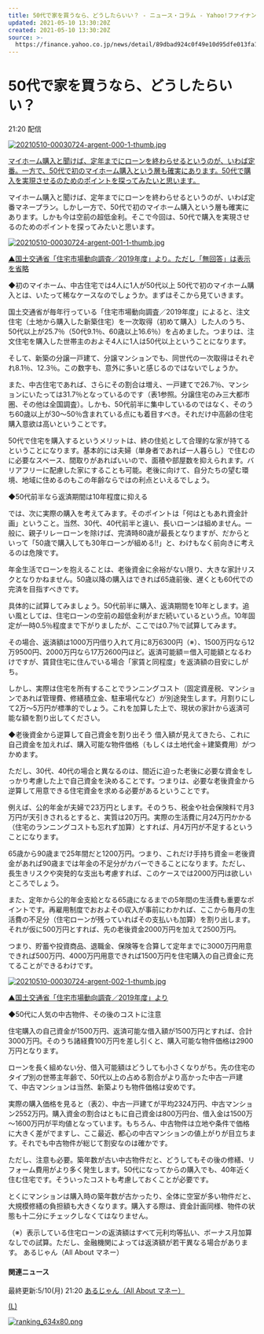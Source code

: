 ```yaml
---
title: 50代で家を買うなら、どうしたらいい？ - ニュース・コラム - Yahoo!ファイナンス
updated: 2021-05-10 13:30:20Z
created: 2021-05-10 13:30:20Z
source: >-
  https://finance.yahoo.co.jp/news/detail/89dbad924c0f49e10d95dfe013fa1366c4ab9ef8
---
```


# 50代で家を買うなら、どうしたらいい？

21:20 配信

[![20210510-00030724-argent-000-1-thumb.jpg](../_resources/20210510-00030724-argent-000-1-thumb.jpg)](https://finance.yahoo.co.jp/news/detail/20210510-00030724-argent-column/photo/view-001)

[マイホーム購入と聞けば、定年までにローンを終わらせるというのが、いわば定番。一方で、50代で初のマイホーム購入という層も確実にあります。50代で購入を実現させるのためのポイントを探ってみたいと思います。](https://finance.yahoo.co.jp/news/detail/20210510-00030724-argent-column/photo/view-001)

マイホーム購入と聞けば、定年までにローンを終わらせるというのが、いわば定番マネープラン。しかし一方で、50代で初のマイホーム購入という層も確実にあります。しかも今は空前の超低金利。そこで今回は、50代で購入を実現させるのためのポイントを探ってみたいと思います。

[![20210510-00030724-argent-001-1-thumb.jpg](../_resources/20210510-00030724-argent-001-1-thumb.jpg)](https://finance.yahoo.co.jp/news/detail/20210510-00030724-argent-column/photo/view-002)

[▲国土交通省「住宅市場動向調査／2019年度」より。ただし「無回答」は表示を省略](https://finance.yahoo.co.jp/news/detail/20210510-00030724-argent-column/photo/view-002)

◆初のマイホーム、中古住宅では4人に1人が50代以上
50代で初のマイホーム購入とは、いたって稀なケースなのでしょうか。まずはそこから見ていきます。

国土交通省が毎年行っている「住宅市場動向調査／2019年度」によると、注文住宅（土地から購入した新築住宅）を一次取得（初めて購入）した人のうち、50代以上が25.7％（50代9.1％、60歳以上16.6％）を占めました。つまりは、注文住宅を購入した世帯主のおよそ4人に1人は50代以上ということになります。

そして、新築の分譲一戸建て、分譲マンションでも、同世代の一次取得はそれぞれ8.1％、12.3％。この数字も、意外に多いと感じるのではないでしょうか。

また、中古住宅であれば、さらにその割合は増え、一戸建てで26.7％、マンションにいたっては31.7％となっているのです（表1参照。分譲住宅のみ三大都市圏、その他は全国調査）。しかも、50代前半に集中しているのではなく、そのうち60歳以上が30～50％含まれている点にも着目すべき。それだけ中高齢の住宅購入意欲は高いということです。

50代で住宅を購入するというメリットは、終の住処として合理的な家が持てるということになります。基本的には夫婦（単身者であれば一人暮らし）で住むのに必要なスペース、間取りがあればいいので、面積や部屋数を抑えられます。バリアフリーに配慮した家にすることも可能。老後に向けて、自分たちの望む環境、地域に住めるのもこの年齢ならではの利点といえるでしょう。

◆50代前半なら返済期間は10年程度に抑える

では、次に実際の購入を考えてみます。そのポイントは「何はともあれ資金計画」ということ。当然、30代、40代前半と違い、長いローンは組めません。一般に、親子リレーローンを除けば、完済時80歳が最長となりますが、だからといって「50歳で購入しても30年ローンが組める!!」と、わけもなく前向きに考えるのは危険です。

年金生活でローンを抱えることは、老後資金に余裕がない限り、大きな家計リスクとなりかねません。50歳以降の購入はできれば65歳前後、遅くとも60代での完済を目指すべきです。

具体的に試算してみましょう。50代前半に購入、返済期間を10年とします。追い風としては、住宅ローンの空前の超低金利がまだ続いているという点。10年固定が一時0.5％程度まで下がりましたが、ここでは0.7％で試算してみます。

その場合、返済額は1000万円借り入れて月に8万6300円（※）、1500万円なら12万9500円、2000万円なら17万2600円ほど。返済可能額＝借入可能額となるわけですが、賃貸住宅に住んでいる場合「家賃と同程度」を返済額の目安にしがち。

しかし、実際は住宅を所有することでランニングコスト（固定資産税、マンションであれば管理費、修繕積立金、駐車場代など）が別途発生します。月割りにして2万～5万円が標準的でしょう。これを加算した上で、現状の家計から返済可能な額を割り出してください。

◆老後資金から逆算して自己資金を割り出そう
借入額が見えてきたら、これに自己資金を加えれば、購入可能な物件価格（もしくは土地代金＋建築費用）がつかめます。

ただし、30代、40代の場合と異なるのは、間近に迫った老後に必要な資金をしっかり考慮した上で自己資金を決めることです。つまりは、必要な老後資金から逆算して用意できる住宅資金を求める必要があるということです。

例えば、公的年金が夫婦で23万円とします。そのうち、税金や社会保険料で月3万円が天引きされるとすると、実質は20万円。実際の生活費に月24万円かかる（住宅のランニングコストも忘れず加算）とすれば、月4万円が不足するということになります。

65歳から90歳まで25年間だと1200万円。つまり、これだけ手持ち資金＝老後資金があれば90歳までは年金の不足分がカバーできることになります。ただし、長生きリスクや突発的な支出も考慮すれば、このケースでは2000万円は欲しいところでしょう。

また、定年から公的年金支給となる65歳になるまでの5年間の生活費も重要なポイントです。再雇用制度でおおよその収入が事前にわかれば、ここから毎月の生活費の不足分（住宅ローンが残っていればその支払いも加算）を割り出します。それが仮に500万円とすれば、先の老後資金2000万円を加えて2500万円。

つまり、貯蓄や投資商品、退職金、保険等を合算して定年までに3000万円用意できれば500万円、4000万円用意できれば1500万円を住宅購入の自己資金に充てることができるわけです。

[![20210510-00030724-argent-002-1-thumb.jpg](../_resources/20210510-00030724-argent-002-1-thumb.jpg)](https://finance.yahoo.co.jp/news/detail/20210510-00030724-argent-column/photo/view-003)

[▲国土交通省「住宅市場動向調査／2019年度」より](https://finance.yahoo.co.jp/news/detail/20210510-00030724-argent-column/photo/view-003)

◆50代に人気の中古物件、その後のコストに注意

住宅購入の自己資金が1500万円、返済可能な借入額が1500万円とすれば、合計3000万円。そのうち諸経費100万円を差し引くと、購入可能な物件価格は2900万円となります。

ローンを長く組めない分、借入可能額はどうしても小さくなりがち。先の住宅のタイプ別の世帯主年齢で、50代以上の占める割合がより高かった中古一戸建て、中古マンションは当然、新築よりも物件価格は安めです。

実際の購入価格を見ると（表2）、中古一戸建てが平均2324万円、中古マンション2552万円。購入資金の割合はともに自己資金は800万円台、借入金は1500万～1600万円が平均値となっています。もちろん、中古物件は立地や条件で価格に大きく差がでますし、ここ最近、都心の中古マンションの値上がりが目立ちます。それでも中古物件が総じて割安なのは確かです。

ただし、注意も必要。築年数が古い中古物件だと、どうしてもその後の修繕、リフォーム費用がより多く発生します。50代になってからの購入でも、40年近く住む住宅です。そういったコストも考慮しておくことが必要です。

とくにマンションは購入時の築年数が古かったり、全体に空室が多い物件だと、大規模修繕の負担額も大きくなります。購入する際は、資金計画同様、物件の状態も十二分にチェックしなくてはなりません。

（※）表示している住宅ローンの返済額はすべて元利均等払い、ボーナス月加算なしでの試算。ただし、金融機関によっては返済額が若干異なる場合があります。
あるじゃん（All About マネー）

#### 関連ニュース

最終更新:5/10(月) 21:20
[あるじゃん（All About マネー）](https://finance.yahoo.co.jp/news/media/argent)

[(L)](https://rdsig.yahoo.co.jp/fainance/pc/news/funds/ranking/RV=1/RU=aHR0cHM6Ly9maW5hbmNlLnlhaG9vLmNvLmpwL2Z1bmRzL3JhbmtpbmcvbmV0YXNzZXRzYmFsYW5jZQ--)

[![ranking_634x80.png](../_resources/ranking_634x80.png)](https://rdsig.yahoo.co.jp/fainance/pc/news/funds/ranking/RV=1/RU=aHR0cHM6Ly9maW5hbmNlLnlhaG9vLmNvLmpwL2Z1bmRzL3JhbmtpbmcvbmV0YXNzZXRzYmFsYW5jZQ--)